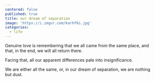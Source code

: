 ```yaml
---
centered: false
published: true
title: our dream of separation
image: 'https://i.imgur.com/karhf6i.jpg'
categories:
  - life
---
```

Genuine love 
is remembering
that we all came 
from the same place,
and that, in the end,
we will all return there.

Facing that,
all our apparent differences
pale into insignificance. 

We are either all the same,
or, in our dream of separation,
we are nothing 
but dust.
